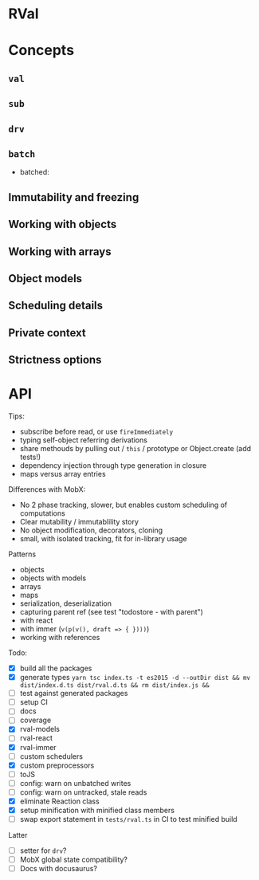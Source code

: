 # RVal

# Concepts

## `val`

## `sub`

## `drv`

## `batch`

- batched:

## Immutability and freezing

## Working with objects

## Working with arrays

## Object models

## Scheduling details

## Private context

## Strictness options

# API


Tips:
- subscribe before read, or use `fireImmediately`
- typing self-object referring derivations
- share methouds by pulling out / `this` / prototype or Object.create (add tests!)
- dependency injection through type generation in closure
- maps versus array entries

Differences with MobX:

- No 2 phase tracking, slower, but enables custom scheduling of computations
- Clear mutability / immutablility story
- No object modification, decorators, cloning
- small, with isolated tracking, fit for in-library usage

Patterns

- objects
- objects with models
- arrays
- maps
- serialization, deserialization
- capturing parent ref (see test "todostore - with parent")
- with react
- with immer (`v(p(v(), draft => { })))`)
- working with references

Todo:

* [x] build all the packages
* [x] generate types `yarn tsc index.ts -t es2015 -d --outDir dist && mv dist/index.d.ts dist/rval.d.ts && rm dist/index.js &&`
* [ ] test against generated packages
* [ ] setup CI
* [ ] docs
* [ ] coverage
* [x] rval-models
* [ ] rval-react
* [x] rval-immer
* [ ] custom schedulers
* [x] custom preprocessors
* [ ] toJS
* [ ] config: warn on unbatched writes
* [ ] config: warn on untracked, stale reads
* [x] eliminate Reaction class
* [x] setup minification with minified class members
* [ ] swap export statement in `tests/rval.ts` in CI to test minified build

Latter
* [ ] setter for `drv`?
* [ ] MobX global state compatibility?
* [ ] Docs with docusaurus?